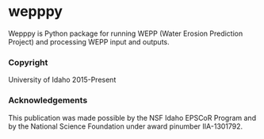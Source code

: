 wepppy
=======

Wepppy is Python package for running WEPP (Water Erosion Prediction Project) and processing WEPP input and outputs.

### Copyright

University of Idaho 2015-Present

### Acknowledgements

This publication was made possible by the NSF Idaho EPSCoR Program and by the National Science Foundation under award 
pinumber IIA-1301792.
